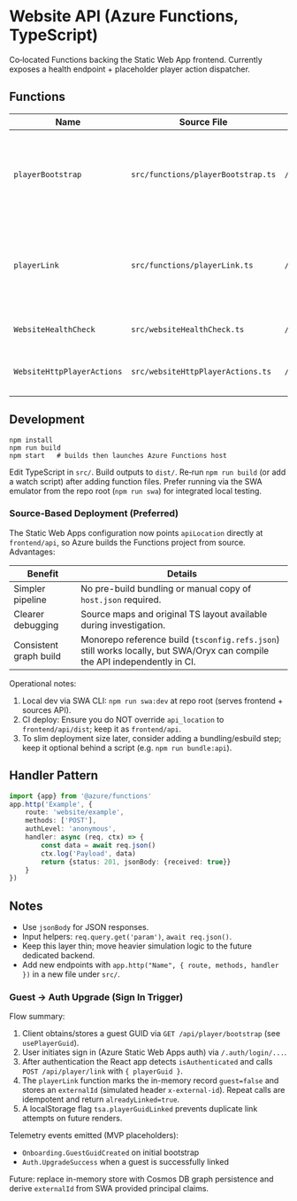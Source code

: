 # Website API (Azure Functions, TypeScript)

Co‑located Functions backing the Static Web App frontend. Currently exposes a health endpoint + placeholder player action dispatcher.

## Functions

| Name                       | Source File                        | Route                     | Methods  | Description                                                                         |
| -------------------------- | ---------------------------------- | ------------------------- | -------- | ----------------------------------------------------------------------------------- |
| `playerBootstrap`          | `src/functions/playerBootstrap.ts` | `/player/bootstrap`       | GET      | Allocates or confirms a guest player GUID (idempotent with `x-player-guid` header). |
| `playerLink`               | `src/functions/playerLink.ts`      | `/player/link`            | POST     | Links an existing guest GUID to an authenticated principal (sets `guest=false`).    |
| `WebsiteHealthCheck`       | `src/websiteHealthCheck.ts`        | `/website/health`         | GET      | Returns service status JSON.                                                        |
| `WebsiteHttpPlayerActions` | `src/websiteHttpPlayerActions.ts`  | `/website/player/actions` | GET/POST | Placeholder for player action dispatch.                                             |

## Development

```
npm install
npm run build
npm start   # builds then launches Azure Functions host
```

Edit TypeScript in `src/`. Build outputs to `dist/`. Re‑run `npm run build` (or add a watch script) after adding function files. Prefer running via the SWA emulator from the repo root (`npm run swa`) for integrated local testing.

### Source‑Based Deployment (Preferred)

The Static Web Apps configuration now points `apiLocation` directly at `frontend/api`, so Azure builds the Functions project from source. Advantages:

| Benefit                | Details                                                                                                                    |
| ---------------------- | -------------------------------------------------------------------------------------------------------------------------- |
| Simpler pipeline       | No pre-build bundling or manual copy of `host.json` required.                                                              |
| Clearer debugging      | Source maps and original TS layout available during investigation.                                                         |
| Consistent graph build | Monorepo reference build (`tsconfig.refs.json`) still works locally, but SWA/Oryx can compile the API independently in CI. |

Operational notes:

1. Local dev via SWA CLI: `npm run swa:dev` at repo root (serves frontend + sources API).
2. CI deploy: Ensure you do NOT override `api_location` to `frontend/api/dist`; keep it as `frontend/api`.
3. To slim deployment size later, consider adding a bundling/esbuild step; keep it optional behind a script (e.g. `npm run bundle:api`).

## Handler Pattern

```ts
import {app} from '@azure/functions'
app.http('Example', {
    route: 'website/example',
    methods: ['POST'],
    authLevel: 'anonymous',
    handler: async (req, ctx) => {
        const data = await req.json()
        ctx.log('Payload', data)
        return {status: 201, jsonBody: {received: true}}
    }
})
```

## Notes

- Use `jsonBody` for JSON responses.
- Input helpers: `req.query.get('param')`, `await req.json()`.
- Keep this layer thin; move heavier simulation logic to the future dedicated backend.
- Add new endpoints with `app.http("Name", { route, methods, handler })` in a new file under `src/`.

### Guest -> Auth Upgrade (Sign In Trigger)

Flow summary:

1. Client obtains/stores a guest GUID via `GET /api/player/bootstrap` (see `usePlayerGuid`).
2. User initiates sign in (Azure Static Web Apps auth) via `/.auth/login/...`.
3. After authentication the React app detects `isAuthenticated` and calls `POST /api/player/link` with `{ playerGuid }`.
4. The `playerLink` function marks the in-memory record `guest=false` and stores an `externalId` (simulated header `x-external-id`). Repeat calls are idempotent and return `alreadyLinked=true`.
5. A localStorage flag `tsa.playerGuidLinked` prevents duplicate link attempts on future renders.

Telemetry events emitted (MVP placeholders):

- `Onboarding.GuestGuidCreated` on initial bootstrap
- `Auth.UpgradeSuccess` when a guest is successfully linked

Future: replace in-memory store with Cosmos DB graph persistence and derive `externalId` from SWA provided principal claims.
